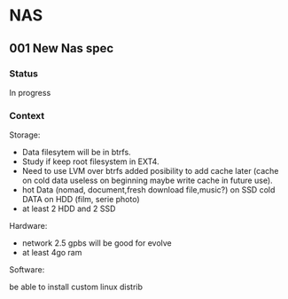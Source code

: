 # NAS

## 001 New Nas spec

### Status

In progress

### Context

Storage:

- Data filesytem will be in btrfs.
- Study if keep root filesystem in EXT4.
- Need to use LVM over btrfs added posibility to add cache later (cache on cold data useless on beginning maybe write cache in future use).
- hot Data (nomad, document,fresh download file,music?) on SSD cold DATA on HDD (film, serie photo)
- at least 2 HDD and 2 SSD

Hardware:

- network 2.5 gpbs will be good for evolve
- at least 4go ram

Software:

be able to install custom linux distrib
